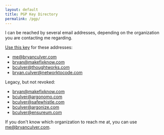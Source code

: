 ```yaml
---
layout: default
title: PGP Key Directory
permalink: /pgp/
---
```


I can be reached by several email addresses, depending on the organization you are contacting me regarding.

[Use this key](/pgp/me-bryanculver-com.html) for these addresses:

* [me@bryanculver.com](mailto:me@bryanculver.com)
* [bryan@makefixknow.com](mailto:bryan@makefixknow.com)
* [bculver@thoughtworks.com](mailto:bculver@thoughtworks)
* [bryan.culver@networktocode.com](mailto:bryan.culver@networktocode.com)

Legacy, but not revoked:
* [bryan@makefixknow.com](/pgp/bryan-makefixknow-com.html)
* [bculver@argonomo.com](/pgp/bculver-argonomo-com.html)
* [bculver@safewhistle.com](/pgp/bculver-safewhistle-com.html)
* [bculver@argonize.com](/pgp/bculver-argonize-com.html)
* [bculver@ensureum.com](/pgp/bculver-ensureum-com.html)

If you don't know which organization to reach me at, you can use [me@bryanculver.com](mailto:me@bryanculver.com).
